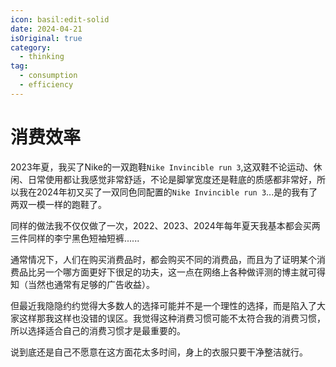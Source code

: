 ```yaml
---
icon: basil:edit-solid
date: 2024-04-21
isOriginal: true
category:
  - thinking
tag:
  - consumption
  - efficiency
---
```


# 消费效率

2023年夏，我买了Nike的一双跑鞋`Nike Invincible run 3`,这双鞋不论运动、休闲、日常使用都让我感觉非常舒适，不论是脚掌宽度还是鞋底的质感都非常好，所以我在2024年初又买了一双同色同配置的`Nike Invincible run 3`...是的我有了两双一模一样的跑鞋了。

同样的做法我不仅仅做了一次，2022、2023、2024年每年夏天我基本都会买两三件同样的李宁黑色短袖短裤......

<!-- more -->

通常情况下，人们在购买消费品时，都会购买不同的消费品，而且为了证明某个消费品比另一个哪方面更好下很足的功夫，这一点在网络上各种做评测的博主就可得知（当然也通常有足够的广告收益）。

但最近我隐隐约约觉得大多数人的选择可能并不是一个理性的选择，而是陷入了大家这样那我这样也没错的误区。我觉得这种消费习惯可能不太符合我的消费习惯，所以选择适合自己的消费习惯才是最重要的。

说到底还是自己不愿意在这方面花太多时间，身上的衣服只要干净整洁就行。
